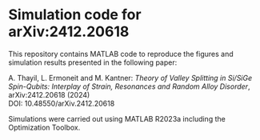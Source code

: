 # Simulation code for arXiv:2412.20618
This repository contains MATLAB code to reproduce the figures and simulation results presented in the following paper:

A. Thayil, L. Ermoneit and M. Kantner: <i>Theory of Valley Splitting in Si/SiGe Spin-Qubits: Interplay of Strain, Resonances and Random Alloy Disorder</i>, arXiv:2412.20618 (2024)<br />
DOI: 10.48550/arXiv.2412.20618

Simulations were carried out using MATLAB R2023a including the Optimization Toolbox.
